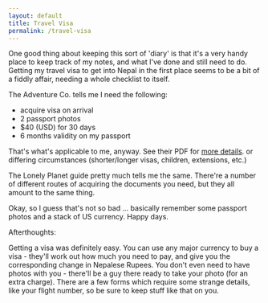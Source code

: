 ```yaml
---
layout: default
title: Travel Visa
permalink: /travel-visa
---
```


One good thing about keeping this sort of 'diary' is that it's a very handy place to keep track of my notes, and what I've done and still need to do. Getting my travel visa to get into Nepal in the first place seems to be a bit of a fiddly affair, needing a whole checklist to itself.

The Adventure Co. tells me I need the following:

* acquire visa on arrival
* 2 passport photos
* $40 (USD) for 30 days
* 6 months validity on my passport


That's what's applicable to me, anyway. See their PDF for [more details](https://www.adventurecompany.co.uk/files/uploads/visa_information/nepal-req2.pdf). or differing circumstances (shorter/longer visas, children, extensions, etc.)

The Lonely Planet guide pretty much tells me the same. There're a number of different routes of acquiring the documents you need, but they all amount to the same thing.

Okay, so I guess that's not so bad ... basically remember some passport photos and a stack of US currency. Happy days.

Afterthoughts:

Getting a visa was definitely easy. You can use any major currency to buy a visa - they'll work out how much you need to pay, and give you the corresponding change in Nepalese Rupees. You don't even need to have photos with you - there'll be a guy there ready to take your photo (for an extra charge). There are a few forms which require some strange details, like your flight number, so be sure to keep stuff like that on you.
